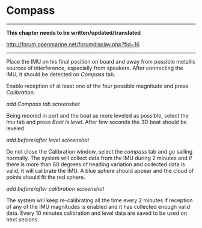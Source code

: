 # Compass

---

**This chapter needs to be written/updated/translated**

http://forum.openmarine.net/forumdisplay.php?fid=16

---

Place the IMU on his final position on board and away from possible metallic sources of interference, especially from speakers. After connecting the IMU, it should be detected on _Compass_ tab.

Enable reception of at least one of the four possible magnitude and press _Calibration_.

_add Compass tab screenshot_

Being moored in port and the boat as more leveled as possible, select the _imu_ tab and press _Boat is level_. After few seconds the 3D boat should be leveled.

_add before/after level screenshot_

Do not close the Calibration window, select the _compass_ tab and go sailing normally. The system will collect data from the IMU during 2 minutes and if there is more than 60 degrees of heading variation and collected data is valid, it will calibrate the IMU. A blue sphere should appear and the cloud of points should fit the red sphere.

_add before/after calibration screenshot_

The system will keep re-calibrating all the time every 2 minutes if reception of any of the IMU magnitudes is enabled and it has collected enough valid data. Every 10 minutes calibration and level data are saved to be used on next sesions.